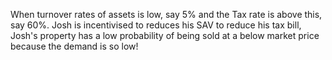 When turnover rates of assets is low, say 5% and the Tax rate is above this, say 60%. Josh is incentivised to reduces his SAV to reduce his tax bill, Josh's property has a low probability of being sold at a below market price because the demand is so low!
